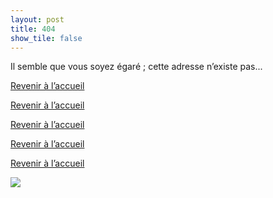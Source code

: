 ```yaml
---
layout: post
title: 404
show_tile: false
---
```

<div class="row">

<div class="6u 12u$(small)">
<p>Il semble que vous soyez égaré&nbsp;; cette adresse n’existe pas...</p>
<p><a href="{{site.url}}" class="button">Revenir à l’accueil</a></p>
  <p><a href="{{baseurl}}" class="button">Revenir à l’accueil</a></p>
  <p><a href="https://github.com/thlebee.github.io//CoEg_test_forty/" class="button">Revenir à l’accueil</a></p>
  <p><a href="{{site.url}}{{site.baseurl}}" class="button">Revenir à l’accueil</a></p>
    <p><a href="{{site.baseurl}}" class="button">Revenir à l’accueil</a></p>

  </div>
  
  <div class="6u 12u$(small)"><a href="https://commons.wikimedia.org/wiki/File:Eduard_toda_momia.jpg"><img src="https://upload.wikimedia.org/wikipedia/commons/0/04/Eduard_toda_momia.jpg"></a></div>
  
  </div>
